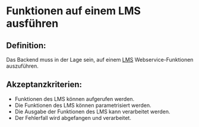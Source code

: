 # Funktionen auf einem LMS ausführen

## Definition:

Das Backend muss in der Lage sein, auf einem [LMS](Learning-Management-System-GE.md) Webservice-Funktionen auszuführen.


## Akzeptanzkriterien:
- Funktionen des LMS können aufgerufen werden.
- Die Funktionen des LMS können parametrisiert werden.
- Die Ausgabe der Funktionen des LMS kann verarbeitet werden.
- Der Fehlerfall wird abgefangen und verarbeitet.


[//]: # (TODO: Diagramm einfügen)